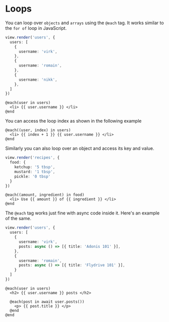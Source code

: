 # Loops

You can loop over `objects` and `arrays` using the `@each` tag. It works similar to the `for of` loop in JavaScript.

```ts
view.render('users', {
  users: [
    {
      username: 'virk',
    },
    {
      username: 'romain',
    },
    {
      username: 'nikk',
    },
  ]
})
```

```edge
@each(user in users)
  <li> {{ user.username }} </li>
@end
```

You can access the loop index as shown in the following example

```edge
@each((user, index) in users)
  <li> {{ index + 1 }} {{ user.username }} </li>
@end
```

Similarly you can also loop over an object and access its key and value.

```ts
view.render('recipes', {
  food: {
    ketchup: '5 tbsp',
    mustard: '1 tbsp',
    pickle: '0 tbsp'
  }
})
```

```edge
@each((amount, ingredient) in food)
  <li> Use {{ amount }} of {{ ingredient }} </li>
@end
```

The `@each` tag works just fine with async code inside it. Here's an example of the same.

```ts
view.render('users', {
  users: [
    {
      username: 'virk',
      posts: async () => [{ title: 'Adonis 101' }],
    },
    {
      username: 'romain',
      posts: async () => [{ title: 'Flydrive 101' }],
    }
  ]
})
```

```edge
@each(user in users)
  <h2> {{ user.username }} posts </h2>

  @each(post in await user.posts())
    <p> {{ post.title }} </p>
  @end
@end
```
